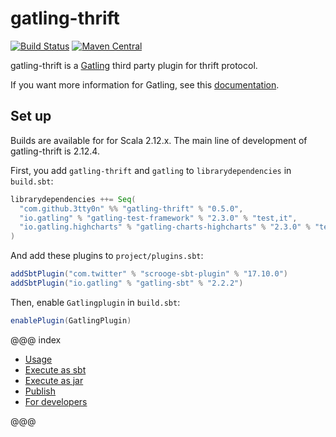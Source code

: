 # gatling-thrift

[![Build Status](https://travis-ci.org/3tty0n/gatling-thrift.svg?branch=master)](https://travis-ci.org/3tty0n/gatling-thrift)
 [![Maven Central](https://maven-badges.herokuapp.com/maven-central/com.github.3tty0n/gatling-thrift_2.12/badge.svg)](https://maven-badges.herokuapp.com/maven-central/com.github.3tty0n/gatling-thrift_2.12)

gatling-thrift is a [Gatling](http://gatling.io/) third party plugin for thrift protocol.

If you want more information for Gatling, see this [documentation](https://gatling.io/documentation/).

## Set up

Builds are available for for Scala 2.12.x. The main line of development of gatling-thrift is 2.12.4.

First, you add `gatling-thrift` and `gatling` to `librarydependencies` in `build.sbt`:

```scala
librarydependencies ++= Seq(
  "com.github.3tty0n" %% "gatling-thrift" % "0.5.0",
  "io.gatling" % "gatling-test-framework" % "2.3.0" % "test,it",
  "io.gatling.highcharts" % "gatling-charts-highcharts" % "2.3.0" % "test,it"
)
```

And add these plugins to `project/plugins.sbt`:

```scala
addSbtPlugin("com.twitter" % "scrooge-sbt-plugin" % "17.10.0")
addSbtPlugin("io.gatling" % "gatling-sbt" % "2.2.2")
```

Then, enable `Gatlingplugin` in `build.sbt`:

```scala
enablePlugin(GatlingPlugin)
```

@@@ index

- [Usage](features/usage.md)
- [Execute as sbt](features/execute-as-sbt.md)
- [Execute as jar](features/execute-as-jar.md)
- [Publish](features/publish.md)
- [For developers](features/for-developers.md)

@@@

[repo]: https://github.com/3tty0n/gatling-thrift
